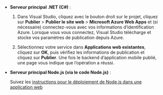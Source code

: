 	
+ **Serveur principal .NET (C#)** :  

	1. Dans Visual Studio, cliquez avec le bouton droit sur le projet, cliquez sur **Publier** > **Publier le site web** > **Microsoft Azure Web Apps** et (si nécessaire) connectez-vous avec vos informations d’identification Azure. Lorsque vous vous connectez, Visual Studio télécharge et stocke vos paramètres de publication depuis Azure.
	
	2. Sélectionnez votre service dans **Applications web existantes**, cliquez sur **OK**, puis vérifiez les informations de publication et cliquez sur **Publier**. Une fois le backend d’application mobile publié, une page vous indique que l’opération a réussi.


+ **Serveur principal Node.js (via le code Node.js)** :

 	Suivez les [instructions pour le déploiement de Node.js dans une application web](../articles/app-service-web/web-sites-nodejs-develop-deploy-mac.md)
 

<!---HONumber=AcomDC_1223_2015-->